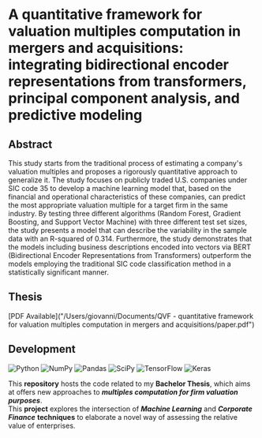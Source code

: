 # A quantitative framework for valuation multiples computation in mergers and acquisitions: integrating bidirectional encoder representations from transformers, principal component analysis, and predictive modeling

## Abstract

This study starts from the traditional process of estimating a company's valuation multiples and proposes a rigorously quantitative approach to generalize it. The study focuses on publicly traded U.S. companies under SIC code 35 to develop a machine learning model that, based on the financial and operational characteristics of these companies, can predict the most appropriate valuation multiple for a target firm in the same industry. By testing three different algorithms (Random Forest, Gradient Boosting, and Support Vector Machine) with three different test set sizes, the study presents a model that can describe the variability in the sample data with an R-squared of 0.314. Furthermore, the study demonstrates that the models including business descriptions encoded into vectors via BERT (Bidirectional Encoder Representations from Transformers) outperform the models employing the traditional SIC code classification method in a statistically significant manner.

## Thesis

[PDF Available]("/Users/giovanni/Documents/QVF - quantitative framework for valuation multiples computation in mergers and acquisitions/paper.pdf")

## Development

![Python](https://img.shields.io/badge/python-3670A0?style=for-the-badge&logo=python&logoColor=ffdd54)
![NumPy](https://img.shields.io/badge/numpy-%23013243.svg?style=for-the-badge&logo=numpy&logoColor=white)
![Pandas](https://img.shields.io/badge/pandas-%23150458.svg?style=for-the-badge&logo=pandas&logoColor=white)
![SciPy](https://img.shields.io/badge/SciPy-%230C55A5.svg?style=for-the-badge&logo=scipy&logoColor=%white)
![TensorFlow](https://img.shields.io/badge/TensorFlow-%23FF6F00.svg?style=for-the-badge&logo=TensorFlow&logoColor=white)
![Keras](https://img.shields.io/badge/Keras-%23D00000.svg?style=for-the-badge&logo=Keras&logoColor=white)


This __repository__ hosts the code related to my __Bachelor Thesis__, which aims at offers new approaches to __*multiples computation for firm valuation purposes*__.<br>
This __project__ explores the intersection of __*Machine Learning*__ and __*Corporate Finance*__ __techniques__ to elaborate a novel way of assessing the relative value of enterprises.<br>
